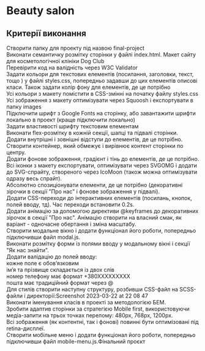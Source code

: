 # Beauty salon

## Критерії виконання
Створити папку для проекту під назвою final-project  
Виконати семантичку розмітку сторінки у файлі index.html. Макет сайту для косметологічної клініки Dog Club  
Перевірити код на валідність через W3C Validator  
Задати кольори для текстових елементів (посилання, заголовки, текст, тощо ) у файлі styles.css, попередньо задавши до цих елементів описові класи. Також задати колір фону для елементів, де це потрібно  
Усі кольори з макету помістити в CSS-змінні на початку файлу styles.css  
Усі зображення з макету оптимізувати через Squoosh і експортувати в папку images  
Підключити шрифт з Google Fonts на сторінку, або завантажити шрифти локально в проект (краще підключити локально)  
Задати властивості шрифту текстовим елементам  
Виконати flex-розмітку в кожній секції, шапці та підвалі сторінки.  
Додати внутрішні і зовнішні відступи до елементів, де це потрібно.  
Створити контейнер, який обмежує і вирівнює контент сторінки по центру.  
Додати фонове зображення, градієнт і тінь до елементів, де це потрібно.  
Всі іконки з макету експортувати, оптимізувати через SVGOMG і додати до SVG-спрайту, створеного через IcoMoon (також можна оптимізувати одразу весь спрайт).  
Абсолютно спозиціонувати елементи, де це потрібно (декоративні зірочки в секції "Про нас" і фонове зображення у підвалі).  
Додати CSS-переходи до інтерактивних елементів (посилань, кнопок, полей вводу, тд). Час переходи встановити 0.2s.  
Додати анімацію за допомогою директиви @keyframes до декоративних зірочок в секції "Про нас". Анімацію створити на власний смак, як варіант - одночасне обертання і зміна масштабу.  
Створити модальне вікно і додати функціонал його роботи, попередньо підключивши файл modal.js.  
Виконати розмітку форми із полями вводу у модальному вікні і секції "Як нас знайти".  
Додати валідацію до полей вводу:  
кожне поле є обовʼязковим  
імʼя та прізвище складається із двох слів  
номер телефону має формат +380ХХХХХХХХХ  
пошта має традиційний формат через @  
Для стилів створити наступну структуру, розбивши CSS-файл на SCSS-файли і директорії:Screenshot 2023-03-22 at 22 08 47  
Виконати іменування класів в проекті за методологією БЕМ.  
Зробити адаптив сторінки за стратегією Mobile first, використовуючи медіа-запити на трьох точках перелому: 480px, 768px, 1200px.  
Всі зображення (як контентні, так і фонові) повинні бути оптимізовані під retina-дисплеї.  
Створити мобільне меню і додати функціонал його роботи, попередньо підключивши файл mobile-menu.js.Фінальний проєкт  
